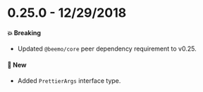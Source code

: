 # 0.25.0 - 12/29/2018

#### 💥 Breaking

- Updated `@beemo/core` peer dependency requirement to v0.25.

#### 🚀 New

- Added `PrettierArgs` interface type.
